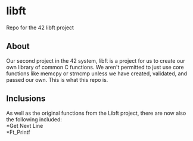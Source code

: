 # libft
Repo for the 42 libft project

## About
Our second project in the 42 system, libft is a project for us to create our own library of common C functions. We aren't permitted to just use core functions like memcpy or strncmp unless we have created, validated, and passed our own. This is what this repo is.

## Inclusions
As well as the original functions from the Libft project, there are now also the following included:  
*Get Next Line  
*Ft_Printf  
